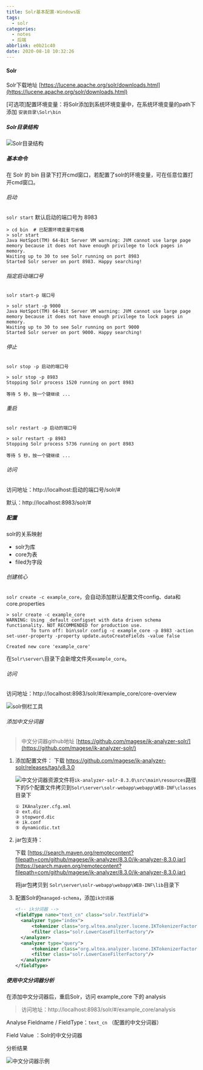 ```yaml
---
title: Solr基本配置-Windows版
tags:
  - solr
categories:
  - notes
  - 后端
abbrlink: e0b21c40
date: 2020-08-18 10:32:26
---
```


#### Solr

Solr下载地址 [https://lucene.apache.org/solr/downloads.html](https://lucene.apache.org/solr/downloads.html)

[可选项]配置环境变量：将Solr添加到系统环境变量中，在系统环境变量的path下添加 `安装目录\Solr\bin`

##### Solr目录结构

![Solr目录结构](https://gitee.com/zyy92/Pictures/raw/master/Solr/solr目录结构.png)

<!--more-->

##### 基本命令

在 Solr 的 bin 目录下打开cmd窗口，若配置了solr的环境变量，可在任意位置打开cmd窗口。

###### 启动 

`solr start` 默认启动的端口号为 8983

```shell
> cd bin  # 已配置环境变量可省略
> solr start
Java HotSpot(TM) 64-Bit Server VM warning: JVM cannot use large page memory because it does not have enough privilege to lock pages in memory.
Waiting up to 30 to see Solr running on port 8983
Started Solr server on port 8983. Happy searching!
```

###### 指定启动端口号 

`solr start-p 端口号`

```shell
> solr start -p 9000
Java HotSpot(TM) 64-Bit Server VM warning: JVM cannot use large page memory because it does not have enough privilege to lock pages in memory.
Waiting up to 30 to see Solr running on port 9000
Started Solr server on port 9000. Happy searching!
```

###### 停止 

`solr stop -p 启动的端口号`   

```shell
> solr stop -p 8983
Stopping Solr process 1520 running on port 8983

等待 5 秒，按一个键继续 ...
```

###### 重启

`solr restart -p 启动的端口号`

```shell
> solr restart -p 8983
Stopping Solr process 5736 running on port 8983

等待 5 秒，按一个键继续 ...
```

###### 访问

访问地址：http://localhost:启动的端口号/solr/#

默认：http://localhost:8983/solr/#

##### 配置

solr的关系映射

- solr为库
- core为表
- filed为字段

###### 创建核心

 `solr create -c example_core`，会自动添加默认配置文件config、data和core.properties

```shell
> solr create -c example_core
WARNING: Using _default configset with data driven schema functionality. NOT RECOMMENDED for production use.
         To turn off: bin\solr config -c example_core -p 8983 -action set-user-property -property update.autoCreateFields -value false

Created new core 'example_core'
```

在`Solr\server\`目录下会新增文件夹`example_core`。

###### 访问

访问地址：http://localhost:8983/solr/#/example_core/core-overview

![solr侧栏工具](https://gitee.com/zyy92/Pictures/raw/master/Solr/solr%E4%BE%A7%E6%A0%8F%E5%B7%A5%E5%85%B7.png)

###### 添加中文分词器

> 中文分词器github地址 [https://github.com/magese/ik-analyzer-solr/](https://github.com/magese/ik-analyzer-solr/)

1. 添加配置文件：
   下载 https://github.com/magese/ik-analyzer-solr/releases/tag/v8.3.0

   ![中文分词器资源文件](https://gitee.com/zyy92/Pictures/raw/master/Solr/%E4%B8%AD%E6%96%87%E5%88%86%E8%AF%8D%E5%99%A8%E8%B5%84%E6%BA%90%E6%96%87%E4%BB%B6.png)将`ik-analyzer-solr-8.3.0\src\main\resources`路径下的5个配置文件拷贝到`Solr\server\solr-webapp\webapp\WEB-INF\classes`目录下

   ```shell
   ① IKAnalyzer.cfg.xml
   ② ext.dic
   ③ stopword.dic
   ④ ik.conf
   ⑤ dynamicdic.txt
   ```

2. jar包支持：

   下载 [https://search.maven.org/remotecontent?filepath=com/github/magese/ik-analyzer/8.3.0/ik-analyzer-8.3.0.jar](https://search.maven.org/remotecontent?filepath=com/github/magese/ik-analyzer/8.3.0/ik-analyzer-8.3.0.jar)

   将jar包拷贝到 `Solr\server\solr-webapp\webapp\WEB-INF\lib`目录下

3. 配置Solr的`managed-schema`，添加`ik分词器`

   ```xml
   <!-- ik分词器 -->
   <fieldType name="text_cn" class="solr.TextField">
     <analyzer type="index">
         <tokenizer class="org.wltea.analyzer.lucene.IKTokenizerFactory" useSmart="false" conf="ik.conf"/>
         <filter class="solr.LowerCaseFilterFactory"/>
     </analyzer>
     <analyzer type="query">
         <tokenizer class="org.wltea.analyzer.lucene.IKTokenizerFactory" useSmart="true" conf="ik.conf"/>
         <filter class="solr.LowerCaseFilterFactory"/>
     </analyzer>
   </fieldType>
   ```

##### 使用中文分词器分析

在添加中文分词器后，重启Solr，访问 example_core 下的 analysis

> 访问地址：http://localhost:8983/solr/#/example_core/analysis

Analyse Fieldname / FieldType：`text_cn`	（配置的中文分词器）

Field Value ：Solr的中文分词器

分析结果

![中文分词器示例](https://gitee.com/zyy92/Pictures/raw/master/Solr/%E4%B8%AD%E6%96%87%E5%88%86%E8%AF%8D%E5%99%A8%E7%A4%BA%E4%BE%8B.png)

